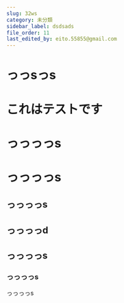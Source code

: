 ```yaml
---
slug: 32ws
category: 未分類
sidebar_label: dsdsads
file_order: 11
last_edited_by: eito.55855@gmail.com
---
```

っっsっs
=====

これはテストです
========

っっっっs
=====

っっっっs
=====

っっっっs
-----

っっっっd
-----

っっっっs
-----


### っっっっs

っっっっs